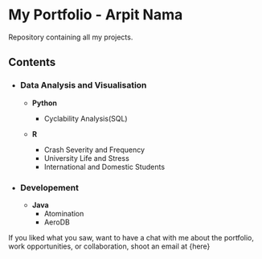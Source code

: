 # My Portfolio - Arpit Nama
Repository containing all my projects.

## Contents

- ### Data Analysis and Visualisation
	- __Python__
		- Cyclability Analysis(SQL)

	- __R__ 
		- Crash Severity and Frequency
		- University Life and Stress
		- International and Domestic Students
	
- ### Developement
	- __Java__
		- Atomination
		- AeroDB

If you liked what you saw, want to have a chat with me about the portfolio, work opportunities, or collaboration, shoot an email at {here}
